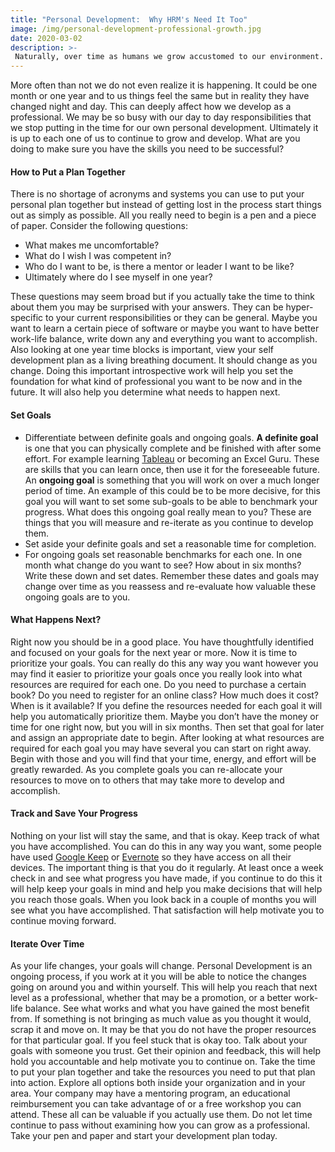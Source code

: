 ```yaml
---
title: "Personal Development:  Why HRM's Need It Too"
image: /img/personal-development-professional-growth.jpg
date: 2020-03-02
description: >-
 Naturally, over time as humans we grow accustomed to our environment.  Maybe you have gone back to the town you grew up in and noticed how much it has changed.  But when you talk to someone who never left the area, they say things are just the same as they have always been.  This happens in our work environment too.
---
```

More often than not we do not even realize it is happening.  It could be one month or one year and to us things feel the same but in reality they have changed night and day.  This can deeply affect how we develop as a professional.   We may be so busy with our day to day responsibilities that we stop putting in the time for our own personal development.  Ultimately it is up to each one of us to continue to grow and develop.  What are you doing to make sure you have the skills you need to be successful?

#### How to Put a Plan Together
There is no shortage of acronyms and systems you can use to put your personal plan together but instead of getting lost in the process start things out as simply as possible.  All you really need to begin is a pen and a piece of paper.  Consider the following questions:

 - What makes me uncomfortable?  
 - What do I wish I was competent in?
 - Who do I want to be, is there a mentor or leader I want to be like?
 - Ultimately where do I see myself in one year? 

These questions may seem broad but if you actually take the time to think about them you may be surprised with your answers.  They can be hyper-specific to your current responsibilities or they can be general.  Maybe you want to learn a certain piece of software or maybe you want to have better work-life balance, write down any and everything you want to accomplish.  Also looking at one year time blocks is important, view your self development plan as a living breathing document.  It should change as you change.  Doing this important introspective work will help you set the foundation for what kind of professional you want to be now and in the future.  It will also help you determine what needs to happen next.

#### Set Goals
 - Differentiate between definite goals and ongoing goals. **A definite goal** is one that you can physically complete and be finished with after some effort.  For example learning [Tableau](https://www.tableau.com/en-in) or becoming an Excel Guru.  These are skills that you can learn once, then use it for the foreseeable future.  An **ongoing goal** is something that you will work on over a much longer period of time.  An example of this could be to be more decisive, for this goal you will want to set some sub-goals to be able to benchmark your progress.  What does this ongoing goal really mean to you?  These are things that you will measure and re-iterate as you continue to develop them.
 - Set aside your definite goals and set a reasonable time for completion. 
 - For ongoing goals set reasonable benchmarks for each one.  In one month what change do you want to see?  How about in six months?  Write these down and set dates.  Remember these dates and goals may change over time as you reassess and re-evaluate how valuable these ongoing goals are to you.

 #### What Happens Next?
Right now you should be in a good place.  You have thoughtfully identified and focused on your goals for the next year or more.  Now it is time to prioritize your goals.  You can really do this any way you want however you may find it easier to prioritize your goals once you really look into what resources are required for each one.  Do you need to purchase a certain book?  Do you need to register for an online class?  How much does it cost?  When is it available?  If you define the resources needed for each goal it will help you automatically prioritize them.  Maybe you don’t have the money or time for one right now, but you will in six months.  Then set that goal for later and assign an appropriate date to begin.  After looking at what resources are required for each goal you may have several you can start on right away.  Begin with those and you will find that your time, energy, and effort will be greatly rewarded.  As you complete goals you can re-allocate your resources to move on to others that may take more to develop and accomplish.

#### Track and Save Your Progress
Nothing on your list will stay the same, and that is okay.  Keep track of what you have accomplished.  You can do this in any way you want, some people have used [Google Keep](https://keep.google.com/) or [Evernote](http://www.evernote.com) so they have access on all their devices.  The important thing is that you do it regularly.  At least once a week check in and see what progress you have made, if you continue to do this it will help keep your goals in mind and help you make decisions that will help you reach those goals.  When you look back in a couple of months you will see what you have accomplished.  That satisfaction will help motivate you to continue moving forward.

#### Iterate Over Time
As your life changes, your goals will change.  Personal Development is an ongoing process, if you work at it you will be able to notice the changes going on around you and within yourself.  This will help you reach that next level as a professional, whether that may be a promotion, or a better work-life balance.  See what works and what you have gained the most benefit from.  If something is not bringing as much value as you thought it would, scrap it and move on.  It may be that you do not have the proper resources for that particular goal.  If you feel stuck that is okay too.  Talk about your goals with someone you trust.  Get their opinion and feedback, this will help hold you accountable and help motivate you to continue on.  Take the time to put your plan together and take the resources you need to put that plan into action.  Explore all options both inside your organization and in your area.   Your company may have a mentoring program, an educational reimbursement you can take advantage of or a free workshop you can attend.  These all can be valuable if you actually use them.  Do not let time continue to pass without examining how you can grow as a professional.  Take your pen and paper and start your development plan today.


